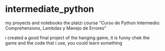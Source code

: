 # intermediate_python
my proyects and notebooks the platzi course  "Curso de Python Intermedio: Comprehensions, Lambdas y Manejo de Errores"

i created a good final project of the hanging game, it  is funny chek the game and the code that i use, you could learn something
